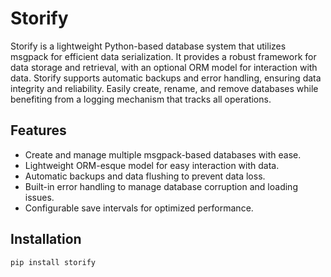 # Storify

Storify is a lightweight Python-based database system that utilizes msgpack for efficient data serialization. It provides a robust framework for data storage and retrieval, with an optional ORM model for interaction with data. Storify supports automatic backups and error handling, ensuring data integrity and reliability. Easily create, rename, and remove databases while benefiting from a logging mechanism that tracks all operations.

## Features

- Create and manage multiple msgpack-based databases with ease.
- Lightweight ORM-esque model for easy interaction with data.
- Automatic backups and data flushing to prevent data loss.
- Built-in error handling to manage database corruption and loading issues.
- Configurable save intervals for optimized performance.

## Installation

```bash
pip install storify
```